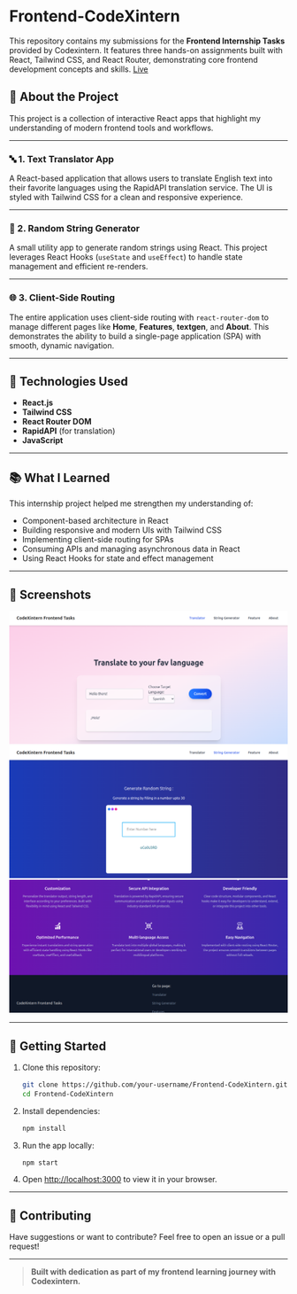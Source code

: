 # Frontend-CodeXintern

This repository contains my submissions for the **Frontend Internship Tasks** provided by Codexintern. It features three hands-on assignments built with React, Tailwind CSS, and React Router, demonstrating core frontend development concepts and skills. [Live](https://github.com/Ravi21181/Codexintern.git)

## 🚩 About the Project

This project is a collection of interactive React apps that highlight my understanding of modern frontend tools and workflows.

---

### 🔤 1. Text Translator App

A React-based application that allows users to translate English text into their favorite languages using the RapidAPI translation service. The UI is styled with Tailwind CSS for a clean and responsive experience.

---

### 🔁 2. Random String Generator

A small utility app to generate random strings using React. This project leverages React Hooks (`useState` and `useEffect`) to handle state management and efficient re-renders.

---

### 🌐 3. Client-Side Routing

The entire application uses client-side routing with `react-router-dom` to manage different pages like **Home**, **Features**, **textgen**, and **About**. This demonstrates the ability to build a single-page application (SPA) with smooth, dynamic navigation.

---

## 🚀 Technologies Used

- **React.js**
- **Tailwind CSS**
- **React Router DOM**
- **RapidAPI** (for translation)
- **JavaScript**

---

## 📚 What I Learned

This internship project helped me strengthen my understanding of:
- Component-based architecture in React
- Building responsive and modern UIs with Tailwind CSS
- Implementing client-side routing for SPAs
- Consuming APIs and managing asynchronous data in React
- Using React Hooks for state and effect management

---

## 📸 Screenshots

<!-- Replace with actual screenshots -->
![Text Translator App](screenshots/text-translator.png)
![Random String Generator](screenshots/random-string-generator.png)
![SPA Client-Side Routing](screenshots/spa-routing.png)

---

## 🏁 Getting Started

1. Clone this repository:
    ```bash
    git clone https://github.com/your-username/Frontend-CodeXintern.git
    cd Frontend-CodeXintern
    ```
2. Install dependencies:
    ```bash
    npm install
    ```
3. Run the app locally:
    ```bash
    npm start
    ```
4. Open [http://localhost:3000](http://localhost:3000) to view it in your browser.

---

## 🤝 Contributing

Have suggestions or want to contribute? Feel free to open an issue or a pull request!

---

> **Built with dedication as part of my frontend learning journey with Codexintern.**
